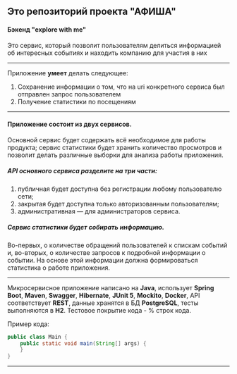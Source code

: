 ## Это репозиторий проекта "АФИША"
#### Бэкенд "explore with me"

Это сервис, который позволит пользователям делиться информацией об интересных событиях и находить компанию для участия в них

-------

Приложение **умеет** делать следующее:
1. Сохранение информации о том, что на uri конкретного сервиса был отправлен запрос пользователем
2. Получение статистики по посещениям

-------

#### Приложение состоит из двух сервисов. 
Основной сервис будет содержать всё необходимое для работы продукта;
сервис статистики будет хранить количество просмотров и позволит делать различные выборки для анализа работы приложения.
##### API основного сервиса разделите на три части:
1) публичная будет доступна без регистрации любому пользователю сети;
2) закрытая будет доступна только авторизованным пользователям;
3) административная — для администраторов сервиса.
##### Сервис статистики будет собирать информацию. 
Во-первых, о количестве обращений пользователей к спискам событий и, во-вторых, о количестве запросов к подробной 
информации о событии. На основе этой информации должна формироваться статистика о работе приложения.


-------

Микросервисное приложение написано на **Java**, использует **Spring Boot**, **Maven**, **Swagger**, **Hibernate**, 
**JUnit 5**, **Mockito**, **Docker**, API соответствует **REST**, данные хранятся в БД **PostgreSQL**, тесты выполняются в **H2**.
Тестовое покрытие кода - % строк кода. 

Пример кода:
```java
public class Main {
    public static void main(String[] args) {
    }
}
```
------